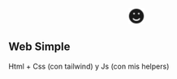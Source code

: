 <p align="center"><img src="img/favicon.png" width="32"></p>

## Web Simple

Html + Css (con tailwind) y Js (con mis helpers)